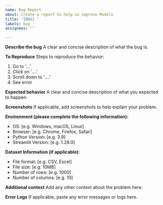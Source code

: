 ```yaml
---
name: Bug Report
about: Create a report to help us improve Modela
title: '[BUG] '
labels: bug
assignees: ''

---
```


**Describe the bug**
A clear and concise description of what the bug is.

**To Reproduce**
Steps to reproduce the behavior:
1. Go to '...'
2. Click on '....'
3. Scroll down to '....'
4. See error

**Expected behavior**
A clear and concise description of what you expected to happen.

**Screenshots**
If applicable, add screenshots to help explain your problem.

**Environment (please complete the following information):**
 - OS: [e.g. Windows, macOS, Linux]
 - Browser: [e.g. Chrome, Firefox, Safari]
 - Python Version: [e.g. 3.9]
 - Streamlit Version: [e.g. 1.28.0]

**Dataset Information (if applicable):**
 - File format: [e.g. CSV, Excel]
 - File size: [e.g. 10MB]
 - Number of rows: [e.g. 1000]
 - Number of columns: [e.g. 10]

**Additional context**
Add any other context about the problem here.

**Error Logs**
If applicable, paste any error messages or logs here.
